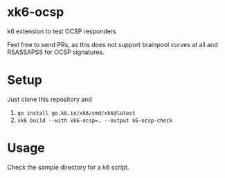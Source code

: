 # xk6-ocsp
k6 extension to test OCSP responders

Feel free to send PRs, as this does not support brainpool curves at all and RSASSAPSS for OCSP signatures.

# Setup
Just clone this repository and
1. `go install go.k6.io/xk6/cmd/xk6@latest`
2. `xk6 build --with xk6-ocsp=. --output k6-ocsp-check`

# Usage
Check the sample directory for a k6 script.